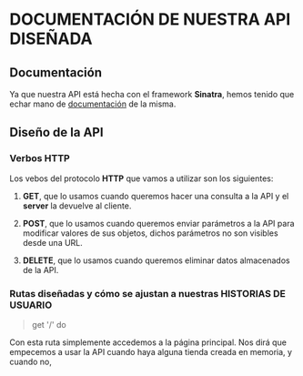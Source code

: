 # DOCUMENTACIÓN DE NUESTRA API DISEÑADA


## Documentación


Ya que nuestra API está hecha con el framework **Sinatra**, hemos tenido que echar mano de [documentación](http://sinatrarb.com/documentation.html) de la misma.



## Diseño de la API



### Verbos HTTP


Los vebos del protocolo **HTTP** que vamos a utilizar son los siguientes:


1. **GET**, que lo usamos cuando queremos hacer una consulta a la API y el **server** la devuelve al cliente.


2. **POST**, que lo usamos cuando queremos enviar parámetros a la API para modificar valores de sus objetos, dichos parámetros no son visibles desde una URL.


3. **DELETE**, que lo usamos cuando queremos eliminar datos almacenados de la API.




### Rutas diseñadas y cómo se ajustan a nuestras HISTORIAS DE USUARIO



> get '/' do


Con esta ruta simplemente accedemos a la página principal. Nos dirá que empecemos a usar la API cuando haya alguna tienda creada en memoria, y cuando no, 
